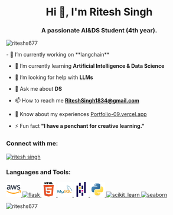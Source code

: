 <h1 align="center">Hi 👋, I'm Ritesh Singh</h1>
<h3 align="center">A passionate AI&DS Student (4th year).</h3>

<p align="left"> <img src="https://komarev.com/ghpvc/?username=riteshs677&label=Profile%20views&color=0e75b6&style=flat" alt="riteshs677" /> </p>
<img align="right" width ="400px src="https://cdn.dribbble.com/users/3584845/screenshots/6714789/christmas.gif"/>
- 🔭 I’m currently working on **langchain**

- 🌱 I’m currently learning **Artificial Intelligence & Data Science**

- 🤝 I’m looking for help with **LLMs**

- 💬 Ask me about **DS**

- 📫 How to reach me **RiteshSingh1834@gmail.com**

- 📄 Know about my experiences [Portfolio-09.vercel.app](Portfolio-09.vercel.app)

- ⚡ Fun fact **"I have a penchant for creative learning."**

<h3 align="left">Connect with me:</h3>
<p align="left">
<a href="https://linkedin.com/in/ritesh singh" target="blank"><img align="center" src="https://raw.githubusercontent.com/rahuldkjain/github-profile-readme-generator/master/src/images/icons/Social/linked-in-alt.svg" alt="ritesh singh" height="30" width="40" /></a>
</p>

<h3 align="left">Languages and Tools:</h3>
<p align="left"> <a href="https://aws.amazon.com" target="_blank" rel="noreferrer"> <img src="https://raw.githubusercontent.com/devicons/devicon/master/icons/amazonwebservices/amazonwebservices-original-wordmark.svg" alt="aws" width="40" height="40"/> </a> <a href="https://flask.palletsprojects.com/" target="_blank" rel="noreferrer"> <img src="https://www.vectorlogo.zone/logos/pocoo_flask/pocoo_flask-icon.svg" alt="flask" width="40" height="40"/> </a> <a href="https://www.w3.org/html/" target="_blank" rel="noreferrer"> <img src="https://raw.githubusercontent.com/devicons/devicon/master/icons/html5/html5-original-wordmark.svg" alt="html5" width="40" height="40"/> </a> <a href="https://www.mysql.com/" target="_blank" rel="noreferrer"> <img src="https://raw.githubusercontent.com/devicons/devicon/master/icons/mysql/mysql-original-wordmark.svg" alt="mysql" width="40" height="40"/> </a> <a href="https://pandas.pydata.org/" target="_blank" rel="noreferrer"> <img src="https://raw.githubusercontent.com/devicons/devicon/2ae2a900d2f041da66e950e4d48052658d850630/icons/pandas/pandas-original.svg" alt="pandas" width="40" height="40"/> </a> <a href="https://www.python.org" target="_blank" rel="noreferrer"> <img src="https://raw.githubusercontent.com/devicons/devicon/master/icons/python/python-original.svg" alt="python" width="40" height="40"/> </a> <a href="https://scikit-learn.org/" target="_blank" rel="noreferrer"> <img src="https://upload.wikimedia.org/wikipedia/commons/0/05/Scikit_learn_logo_small.svg" alt="scikit_learn" width="40" height="40"/> </a> <a href="https://seaborn.pydata.org/" target="_blank" rel="noreferrer"> <img src="https://seaborn.pydata.org/_images/logo-mark-lightbg.svg" alt="seaborn" width="40" height="40"/> </a> </p>

<p><img align="left" src="https://github-readme-stats.vercel.app/api/top-langs?username=riteshs677&show_icons=true&locale=en&layout=compact" alt="riteshs677" /></p>

